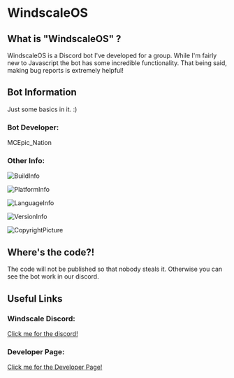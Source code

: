 # WindscaleOS

## What is "WindscaleOS" ?

   WindscaleOS is a Discord bot I've developed for a group. 
   While I'm fairly new to Javascript the bot has some incredible functionality.
   That being said, making bug reports is extremely helpful!
    
## Bot Information

 Just some basics in it. :)
### Bot Developer: 
 
 MCEpic_Nation

### Other Info:

 ![BuildInfo](https://img.shields.io/badge/Build-Passing-success.svg?style=for-the-badge)

 
 ![PlatformInfo](https://img.shields.io/badge/Platform-Windows%2064x-blue.svg?style=for-the-badge)

 
 ![LanguageInfo](https://img.shields.io/badge/Language-JavaScript-blueviolet.svg?style=for-the-badge)
 
 
 ![VersionInfo](https://img.shields.io/badge/Version-2.0-orange.svg?style=for-the-badge)

 
 ![CopyrightPicture](https://static.copyrighted.com/badges/125x25/03_2_2x.png)
 
## Where's the code?!
The code will not be published so that nobody steals it. Otherwise you can see the bot work in our discord.

## Useful Links

### Windscale Discord:

 [Click me for the discord!](https://discord.gg/D46nwrg)


### Developer Page:
[Click me for the Developer Page!](https://trello.com/b/Fe3H3wqe/windscaleos)

